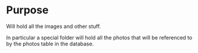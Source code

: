 # Purpose
Will hold all the images and other stuff.

In particular a special folder will hold all the photos that will be referenced to by the photos table in the database.
